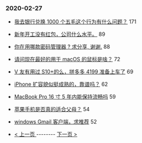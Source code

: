### 2020-02-27 
- [我去银行兑换 1000 个五毛这个行为有什么问题？](https://www.v2ex.com/t/648005) 171
- [新年开工没有红包，公司什么水平。](https://www.v2ex.com/t/648039) 89
- [你在用哪款密码管理器 ? 求分享, 谢谢.](https://www.v2ex.com/t/647996) 88
- [请问现在最好的用于 macOS 的鼠标是啥？](https://www.v2ex.com/t/647944) 72
- [V 友有用过 S10+的么，拼多多 4199 准备上车了](https://www.v2ex.com/t/647956) 69
- [iPhone 扩容貌似挺成熟的，靠谱吗？](https://www.v2ex.com/t/647932) 62
- [MacBook Pro 16 寸 5 年内能保持流畅吗](https://www.v2ex.com/t/648007) 59
- [苹果手机是否真的适合父母？](https://www.v2ex.com/t/647975) 54
- [windows Gmail 客户端，求推荐](https://www.v2ex.com/t/647945) 52 

- [ < 上一页 ](https://github.com/able8/v2ex-hot-record/blob/master/2020-02-26.md) -------- [ 下一页 > ](https://github.com/able8/v2ex-hot-record/blob/master/2020-02-28.md)